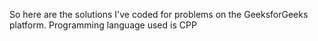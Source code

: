 So here are the solutions I've coded for problems on the GeeksforGeeks platform. Programming language used is CPP
